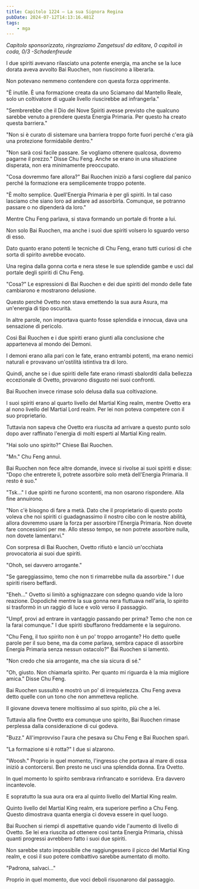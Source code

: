 ```yaml
---
title: Capitolo 1224 – La sua Signora Regina
pubDate: 2024-07-12T14:13:16.481Z
tags:
    - mga
---
```



<em>Capitolo sponsorizzato, ringraziamo Zangetsus!
da editare,
0 capitoli in coda, 0/3
-Schadenfreude</em>


I due spiriti avevano rilasciato una potente energia, ma anche se la luce dorata aveva avvolto Bai Ruochen, non riuscirono a liberarla.


Non potevano nemmeno contendere con questa forza opprimente.


"È inutile. È una formazione creata da uno Sciamano dal Mantello Reale, solo un coltivatore di uguale livello riuscirebbe ad infrangerla."


"Sembrerebbe che il Dio dei Nove Spiriti avesse previsto che qualcuno sarebbe venuto a prendere questa Energia Primaria. Per questo ha creato questa barriera."


"Non si è curato di sistemare una barriera troppo forte fuori perché c'era già una protezione formidabile dentro."


"Non sarà così facile passare. Se vogliamo ottenere qualcosa, dovremo pagarne il prezzo." Disse Chu Feng. Anche se erano in una situazione disperata, non era minimamente preoccupato.


"Cosa dovremmo fare allora?" Bai Ruochen iniziò a farsi cogliere dal panico perché la formazione era semplicemente troppo potente.


"È molto semplice. Quell'Energia Primaria è per gli spiriti. In tal caso lasciamo che siano loro ad andare ad assorbirla. Comunque, se potranno passare o no dipenderà da loro."


Mentre Chu Feng parlava, si stava formando un portale di fronte a lui.


Non solo Bai Ruochen, ma anche i suoi due spiriti volsero lo sguardo verso di esso.


Dato quanto erano potenti le tecniche di Chu Feng, erano tutti curiosi di che sorta di spirito avrebbe evocato.


Una regina dalla gonna corta e nera stese le sue splendide gambe e uscì dal portale degli spiriti di Chu Feng.


"Cosa?" Le espressioni di Bai Ruochen e dei due spiriti del mondo delle fate cambiarono e mostrarono delusione.


Questo perché Ovetto non stava emettendo la sua aura Asura, ma un'energia di tipo oscurità.


In altre parole, non importava quanto fosse splendida e innocua, dava una sensazione di pericolo.


Così Bai Ruochen e i due spiriti erano giunti alla conclusione che apparteneva al mondo dei Demoni.


I demoni erano alla pari con le fate, erano entrambi potenti, ma erano nemici naturali e provavano un'ostilità istintiva tra di loro.


Quindi, anche se i due spiriti delle fate erano rimasti sbalorditi dalla bellezza eccezionale di Ovetto, provarono disgusto nei suoi confronti.


Bai Ruochen invece rimase solo delusa dalla sua coltivazione.


I suoi spiriti erano al quarto livello del Martial King realm, mentre Ovetto era al nono livello del Martial Lord realm. Per lei non poteva competere con il suo proprietario.


Tuttavia non sapeva che Ovetto era riuscita ad arrivare a questo punto solo dopo aver raffinato l'energia di molti esperti al Martial King realm.


"Hai solo uno spirito?" Chiese Bai Ruochen.


"Mn." Chu Feng annuì.


Bai Ruochen non fece altre domande, invece si rivolse ai suoi spiriti e disse: "Dopo che entrerete lì, potrete assorbire solo metà dell'Energia Primaria. Il resto è suo."


"Tsk..." I due spiriti ne furono scontenti, ma non osarono rispondere. Alla fine annuirono.


"Non c'è bisogno di fare a metà. Dato che il proprietario di questo posto voleva che noi spiriti ci guadagnassimo il nostro cibo con le nostre abilità, allora dovremmo usare la forza per assorbire l'Energia Primaria. Non dovete fare concessioni per me. Allo stesso tempo, se non potrete assorbire nulla, non dovete lamentarvi."


Con sorpresa di Bai Ruochen, Ovetto rifiutò e lanciò un'occhiata provocatoria ai suoi due spiriti.


"Ohoh, sei davvero arrogante."


"Se gareggiassimo, temo che non ti rimarrebbe nulla da assorbire." I due spiriti risero beffardi.


"Eheh..." Ovetto si limitò a sghignazzare con sdegno quando vide la loro reazione. Dopodiché mentre la sua gonna nera fluttuava nell'aria, lo spirito si trasformò in un raggio di luce e volò verso il passaggio.


"Umpf, provi ad entrare in vantaggio passando per prima? Temo che non ce la farai comunque." I due spiriti sbuffarono freddamente e la seguirono.


"Chu Feng, il tuo spirito non è un po' troppo arrogante? Ho detto quelle parole per il suo bene, ma da come parlava, sembra capace di assorbire Energia Primaria senza nessun ostacolo?" Bai Ruochen si lamentò.


"Non credo che sia arrogante, ma che sia sicura di sé."


"Oh, giusto. Non chiamarla spirito. Per quanto mi riguarda è la mia migliore amica." Disse Chu Feng.


Bai Ruochen sussultò e mostrò un po' di irrequietezza. Chu Feng aveva detto quelle con un tono che non ammetteva repliche.


Il giovane doveva tenere moltissimo al suo spirito, più che a lei.


Tuttavia alla fine Ovetto era comunque uno spirito, Bai Ruochen rimase perplessa dalla considerazione di cui godeva.


"Buzz." All'improvviso l'aura che pesava su Chu Feng e Bai Ruochen sparì.


"La formazione si è rotta?" I due si alzarono.


"Woosh." Proprio in quel momento, l'ingresso che portava al mare di ossa iniziò a contorcersi. Ben presto ne uscì una splendida donna. Era Ovetto.


In quel momento lo spirito sembrava rinfrancato e sorrideva. Era davvero incantevole.


E sopratutto la sua aura ora era al quinto livello del Martial King realm.


Quinto livello del Martial King realm, era superiore perfino a Chu Feng. Questo dimostrava quanta energia ci doveva essere in quel luogo.


Bai Ruochen si riempì di aspettative quando vide l'aumento di livello di Ovetto. Se lei era riuscita ad ottenere così tanta Energia Primaria, chissà quanti progressi avrebbero fatto i suoi due spiriti.


Non sarebbe stato impossibile che raggiungessero il picco del Martial King realm, e così il suo potere combattivo sarebbe aumentato di molto.


"Padrona, salvaci..."


Proprio in quel momento, due voci deboli risuonarono dal passaggio.
                                


                                



